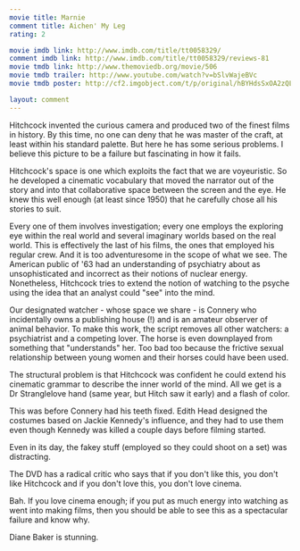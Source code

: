 ```yaml
---
movie title: Marnie
comment title: Aichen' My Leg
rating: 2

movie imdb link: http://www.imdb.com/title/tt0058329/
comment imdb link: http://www.imdb.com/title/tt0058329/reviews-81
movie tmdb link: http://www.themoviedb.org/movie/506
movie tmdb trailer: http://www.youtube.com/watch?v=bSlvWajeBVc
movie tmdb poster: http://cf2.imgobject.com/t/p/original/hBYHdsSxOA2zQLiuiJyPsk9IhUw.jpg

layout: comment
---
```


Hitchcock invented the curious camera and produced two of the finest films in history. By this time, no one can deny that he was master of the craft, at least within his standard palette. But here he has some serious problems. I believe this picture to be a failure but fascinating in how it fails.

Hitchcock's space is one which exploits the fact that we are voyeuristic. So he developed a cinematic vocabulary that moved the narrator out of the story and into that collaborative space between the screen and the eye. He knew this well enough (at least since 1950) that he carefully chose all his stories to suit.

Every one of them involves investigation; every one employs the exploring eye within the real world and several imaginary worlds based on the real world. This is effectively the last of his films, the ones that employed his regular crew. And it is too adventuresome in the scope of what we see. The American public of '63 had an understanding of psychiatry about as unsophisticated and incorrect as their notions of nuclear energy. Nonetheless, Hitchcock tries to extend the notion of watching to the psyche using the idea that an analyst could "see" into the mind.

Our designated watcher - whose space we share - is Connery who incidentally owns a publishing house (!) and is an amateur observer of animal behavior. To make this work, the script removes all other watchers: a psychiatrist and a competing lover. The horse is even downplayed from something that "understands" her. Too bad too because the frictive sexual relationship between young women and their horses could have been used.

The structural problem is that Hitchcock was confident he could extend his cinematic grammar to describe the inner world of the mind. All we get is a Dr Stranglelove hand (same year, but Hitch saw it early) and a flash of color.

This was before Connery had his teeth fixed. Edith Head designed the costumes based on Jackie Kennedy's influence, and they had to use them even though Kennedy was killed a couple days before filming started.

Even in its day, the fakey stuff (employed so they could shoot on a set) was distracting. 

The DVD has a radical critic who says that if you don't like this, you don't like Hitchcock and if you don't love this, you don't love cinema.

Bah. If you love cinema enough; if you put as much energy into watching as went into making films, then you should be able to see this as a spectacular failure and know why.

Diane Baker is stunning.